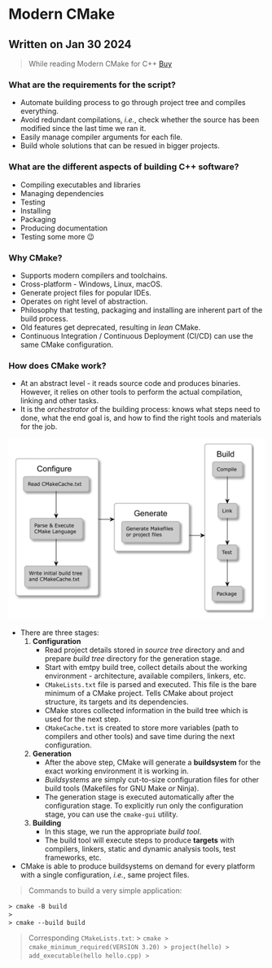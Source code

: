 # Modern CMake

## Written on Jan 30 2024

> While reading Modern CMake for C++
> [Buy](https://www.packtpub.com/product/modern-cmake-for-c/9781801070058)


### What are the requirements for the script?
- Automate building process to go through project tree and compiles everything.
- Avoid redundant compilations, _i.e._, check whether the source has been modified
 since the last time we ran it.
- Easily manage compiler arguments for each file.
- Build whole solutions that can be resued in bigger projects.

### What are the different aspects of building C++ software?
- Compiling executables and libraries
- Managing dependencies
- Testing
- Installing
- Packaging
- Producing documentation
- Testing some more :wink:

### Why CMake?
- Supports modern compilers and toolchains.
- Cross-platform - Windows, Linux, macOS.
- Generate project files for popular IDEs.
- Operates on right level of abstraction.
- Philosophy that testing, packaging and installing are inherent part
 of the build process.
- Old features get deprecated, resulting in _lean_ CMake.
- Continuous Integration / Continuous Deployment (CI/CD) can use the
 same CMake configuration.

### How does CMake work?
- At an abstract level - it reads source code and produces binaries.
 However, it relies on other tools to perform the actual compilation,
 linking and other tasks.
- It is the _orchestrator_ of the building process: knows what steps
 need to done, what the end goal is, and how to find the right tools
 and materials for the job.

![stages-cmake.png](assets/stages-cmake.png)

- There are three stages:
    1. **Configuration**
        - Read project details stored in _source tree_ directory and
         and prepare _build tree_ directory for the generation stage.
        - Start with emtpy build tree, collect details about the working
         environment - architecture, available compilers, linkers, etc.
        - `CMakeLists.txt` file is parsed and executed. This file is the
         bare minimum of a CMake project. Tells CMake about project
         structure, its targets and its dependencies.
        - CMake stores collected information in the build tree which
         is used for the next step.
        - `CMakeCache.txt` is created to store more variables (path
         to compilers and other tools) and save time during the next
         configuration.
    2. **Generation**
        - After the above step, CMake will generate a **buildsystem**
         for the exact working environment it is working in.
        - _Buildsystems_ are simply cut-to-size configuration files
         for other build tools (Makefiles for GNU Make _or_ Ninja).
        - The generation stage is executed automatically after the
         configuration stage. To explicitly run only the configuration
         stage, you can use the `cmake-gui` utility.
    3. **Building**
        - In this stage, we run the appropriate _build tool_.
        - The build tool will execute steps to produce **targets** with
         compilers, linkers, static and dynamic analysis tools, test
         frameworks, etc.
- CMake is able to produce buildsystems on demand for every platform
 with a single configuration, _i.e._, same project files.

> Commands to build a very simple application:
>
    > cmake -B build
    >
    > cmake --build build
>
> Corresponding `CMakeLists.txt`:
    > ```cmake
    > cmake_minimum_required(VERSION 3.20)
    > project(hello)
    > add_executable(hello hello.cpp)
    > ```

